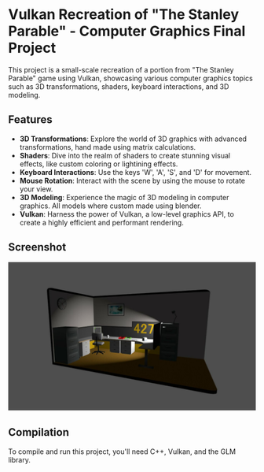# Vulkan Recreation of "The Stanley Parable" - Computer Graphics Final Project

This project is a small-scale recreation of a portion from "The Stanley Parable" game using Vulkan, showcasing various computer graphics topics such as 3D transformations, shaders, keyboard interactions, and 3D modeling.

## Features

- **3D Transformations**: Explore the world of 3D graphics with advanced transformations, hand made using matrix calculations.
- **Shaders**: Dive into the realm of shaders to create stunning visual effects, like custom coloring or lightining effects.
- **Keyboard Interactions**: Use the keys 'W', 'A', 'S', and 'D' for movement.
- **Mouse Rotation**: Interact with the scene by using the mouse to rotate your view.
- **3D Modeling**: Experience the magic of 3D modeling in computer graphics. All models where custom made using blender.
- **Vulkan**: Harness the power of Vulkan, a low-level graphics API, to create a highly efficient and performant rendering.

## Screenshot

![Scene Angle 1](Screenshots/final.jpg)

## Compilation

To compile and run this project, you'll need C++, Vulkan, and the GLM library.

